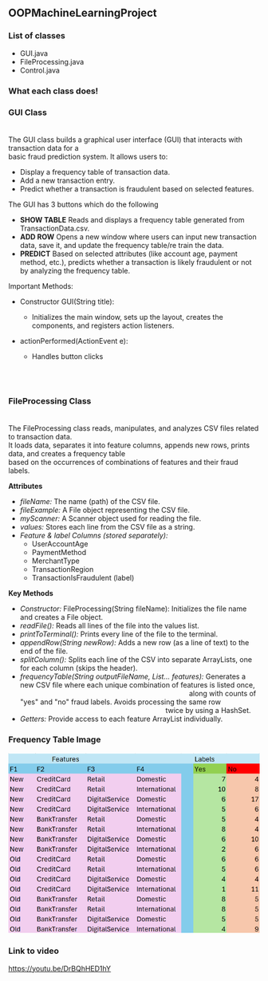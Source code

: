 ## OOPMachineLearningProject

### List of classes
- GUI.java
- FileProcessing.java
- Control.java

### What each class does!
### GUI Class <br><br>
The GUI class builds a graphical user interface (GUI) that interacts with transaction data for a <br>
basic fraud prediction system. It allows users to: <br>
- Display a frequency table of transaction data.
- Add a new transaction entry.
- Predict whether a transaction is fraudulent based on selected features.

The GUI has 3 buttons which do the following
- **SHOW TABLE** Reads and displays a frequency table generated from TransactionData.csv.
- **ADD ROW** Opens a new window where users can input new transaction data, save it, and update the frequency table/re train the data.
- **PREDICT** Based on selected attributes (like account age, payment method, etc.), predicts whether a transaction is likely fraudulent or not by analyzing the frequency table.

Important Methods:
- Constructor GUI(String title):
   - Initializes the main window, sets up the layout, creates the components, and registers action listeners.

- actionPerformed(ActionEvent e):
  - Handles button clicks
<br>
<br>

### FileProcessing Class <br><br>
The FileProcessing class reads, manipulates, and analyzes CSV files related to transaction data. <br>
It loads data, separates it into feature columns, appends new rows, prints data, and creates a frequency table <br>
based on the occurrences of combinations of features and their fraud labels.

**Attributes** <br>
  - *_fileName:_* The name (path) of the CSV file. <br>
  - *_fileExample:_* A File object representing the CSV file. <br>
  - *_myScanner:_* A Scanner object used for reading the file. <br>
  - *_values:_* Stores each line from the CSV file as a string. <br>
  - *_Feature & label Columns (stored separately):_* <br>
    - UserAccountAge
    - PaymentMethod
    - MerchantType
    - TransactionRegion
    - TransactionIsFraudulent (label)

**Key Methods** <br>
  - *_Constructor:_* FileProcessing(String fileName): Initializes the file name and creates a File object. <br>
  - *_readFile():_* Reads all lines of the file into the values list. <br>
  - *_printToTerminal():_* Prints every line of the file to the terminal. <br>
  - *_appendRow(String newRow):_* Adds a new row (as a line of text) to the end of the file. <br>
  - *_splitColumn():_* Splits each line of the CSV into separate ArrayLists, one for each column (skips the header). <br>
  - *_frequencyTable(String outputFileName, List... features):_* Generates a new CSV file where each unique combination of features is listed once, &nbsp;&nbsp;&nbsp;&nbsp;&nbsp; &nbsp;&nbsp;&nbsp;&nbsp;&nbsp; &nbsp;&nbsp;&nbsp;&nbsp;&nbsp; &nbsp;&nbsp;&nbsp;&nbsp;&nbsp;&nbsp;&nbsp;&nbsp;&nbsp;&nbsp; &nbsp;&nbsp;&nbsp;&nbsp;&nbsp;&nbsp;&nbsp;&nbsp;&nbsp;&nbsp; &nbsp;&nbsp;&nbsp;&nbsp;&nbsp;&nbsp;&nbsp;&nbsp;&nbsp;&nbsp; &nbsp;&nbsp;&nbsp;&nbsp;&nbsp;&nbsp;&nbsp;&nbsp;&nbsp;&nbsp; &nbsp;&nbsp;&nbsp;&nbsp;&nbsp;&nbsp;&nbsp;&nbsp;&nbsp;&nbsp; &nbsp;&nbsp;&nbsp;&nbsp;&nbsp;&nbsp;&nbsp;&nbsp;&nbsp;&nbsp; &nbsp;&nbsp;along with counts of "yes" and "no" fraud labels. Avoids processing the same row  &nbsp;&nbsp;&nbsp;&nbsp;&nbsp; &nbsp;&nbsp;&nbsp;&nbsp;&nbsp; &nbsp;&nbsp;&nbsp;&nbsp;&nbsp; &nbsp;&nbsp;&nbsp;&nbsp;&nbsp;&nbsp;&nbsp;&nbsp;&nbsp;&nbsp; &nbsp;&nbsp;&nbsp;&nbsp;&nbsp;&nbsp;&nbsp;&nbsp;&nbsp;&nbsp; &nbsp;&nbsp;&nbsp;&nbsp;&nbsp;&nbsp;&nbsp;&nbsp;&nbsp;&nbsp; &nbsp;&nbsp;&nbsp;&nbsp;&nbsp;&nbsp;&nbsp;&nbsp;&nbsp;&nbsp; &nbsp;&nbsp;&nbsp;&nbsp;&nbsp;&nbsp;&nbsp;&nbsp;&nbsp;&nbsp; &nbsp;&nbsp;&nbsp;&nbsp;&nbsp;&nbsp;&nbsp;&nbsp;&nbsp;&nbsp; &nbsp;&nbsp;&nbsp;&nbsp;&nbsp;&nbsp;&nbsp;&nbsp;twice by using a HashSet. <br>
  - *_Getters:_* Provide access to each feature ArrayList individually.

### Frequency Table Image
![Frequency Table](freqTable.png)

### Link to video
https://youtu.be/DrBQhHED1hY

    
